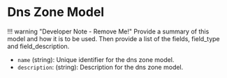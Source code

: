 # Dns Zone Model

!!! warning "Developer Note - Remove Me!"
    Provide a summary of this model and how it is to be used. Then provide a list of the fields, field_type and field_description.

- `name` (string): Unique identifier for the dns zone model.
- `description`: (string): Description for the dns zone model.
